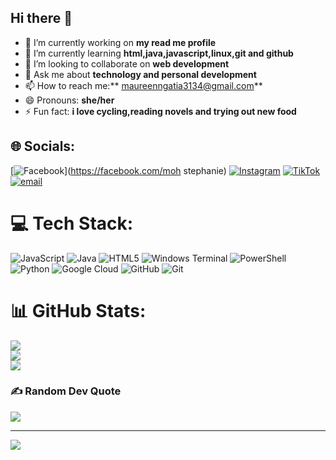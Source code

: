 ## Hi there 👋

- 🔭 I’m currently working on **my read me profile**
- 🌱 I’m currently learning **html,java,javascript,linux,git and github**
- 👯 I’m looking to collaborate on **web development**
- 💬 Ask me about **technology and personal development**
- 📫 How to reach me:** maureenngatia3134@gmail.com**
- 😄 Pronouns: **she/her**
- ⚡ Fun fact: **i love cycling,reading novels and trying out new food**

## 🌐 Socials:
[![Facebook](https://img.shields.io/badge/Facebook-%231877F2.svg?logo=Facebook&logoColor=white)](https://facebook.com/moh stephanie) [![Instagram](https://img.shields.io/badge/Instagram-%23E4405F.svg?logo=Instagram&logoColor=white)](https://instagram.com/foi_wamboh) [![TikTok](https://img.shields.io/badge/TikTok-%23000000.svg?logo=TikTok&logoColor=white)](https://tiktok.com/@@_pretty136) [![email](https://img.shields.io/badge/Email-D14836?logo=gmail&logoColor=white)](mailto:maureenngatia3134@gmail.com) 

# 💻 Tech Stack:
![JavaScript](https://img.shields.io/badge/javascript-%23323330.svg?style=for-the-badge&logo=javascript&logoColor=%23F7DF1E) ![Java](https://img.shields.io/badge/java-%23ED8B00.svg?style=for-the-badge&logo=openjdk&logoColor=white) ![HTML5](https://img.shields.io/badge/html5-%23E34F26.svg?style=for-the-badge&logo=html5&logoColor=white) ![Windows Terminal](https://img.shields.io/badge/Windows%20Terminal-%234D4D4D.svg?style=for-the-badge&logo=windows-terminal&logoColor=white) ![PowerShell](https://img.shields.io/badge/PowerShell-%235391FE.svg?style=for-the-badge&logo=powershell&logoColor=white) ![Python](https://img.shields.io/badge/python-3670A0?style=for-the-badge&logo=python&logoColor=ffdd54) ![Google Cloud](https://img.shields.io/badge/GoogleCloud-%234285F4.svg?style=for-the-badge&logo=google-cloud&logoColor=white) ![GitHub](https://img.shields.io/badge/github-%23121011.svg?style=for-the-badge&logo=github&logoColor=white) ![Git](https://img.shields.io/badge/git-%23F05033.svg?style=for-the-badge&logo=git&logoColor=white)
# 📊 GitHub Stats:
![](https://github-readme-stats.vercel.app/api?username=maureenngatia3134-ui&theme=tokyonight&hide_border=false&include_all_commits=true&count_private=false)<br/>
![](https://nirzak-streak-stats.vercel.app/?user=maureenngatia3134-ui&theme=tokyonight&hide_border=false)<br/>
![](https://github-readme-stats.vercel.app/api/top-langs/?username=maureenngatia3134-ui&theme=tokyonight&hide_border=false&include_all_commits=true&count_private=false&layout=compact)

### ✍️ Random Dev Quote
![](https://quotes-github-readme.vercel.app/api?type=vetical&theme=radical)

---
[![](https://visitcount.itsvg.in/api?id=maureenngatia3134-ui&icon=0&color=0)](https://visitcount.itsvg.in)

<!-- Proudly created with GPRM ( https://gprm.itsvg.in ) -->


